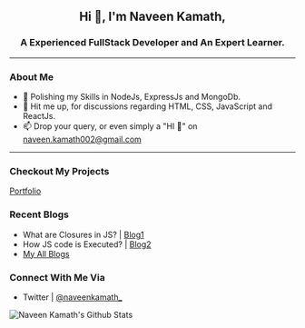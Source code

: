 ## <p align="center"> Hi 👋, I'm Naveen Kamath,

### <p align="center"> A Experienced FullStack Developer and An Expert Learner.

---

### About Me

<!-- - A Final year BTech Student at MIT Manipal and also Level One Student at NeoGCamp. -->
- 🌱 Polishing my Skills in NodeJs, ExpressJs and MongoDb.
- 💬 Hit me up, for discussions regarding HTML, CSS, JavaScript and ReactJs.
- 📫 Drop your query, or even simply a "HI 👋" on [naveen.kamath002@gmail.com](mailto:naveen.kamath002@gmail.com)
<!-- - 📄 Want to hire me? Check out my [Resume](https://docs.google.com/document/d/1l8iKYPOm8wG7-M_CY6RGSHJermRj0L0OtIgAy3yKX-0/edit?usp=sharing) -->

---

### Checkout My Projects

[Portfolio](https://naveenkamath.netlify.app/)

### Recent Blogs

- What are Closures in JS? | [Blog1](https://dev.to/naveenkamath/what-are-closures-in-javascript-4gf3)
- How JS code is Executed? | [Blog2](https://dev.to/naveenkamath/how-javascript-code-is-executed--iif)
- [My All Blogs](https://dev.to/naveenkamath)

### Connect With Me Via

<!-- - Linkedin | [Naveen Kamath](https://www.linkedin.com/in/naveen-kamath-46b6ab16b/) -->
- Twitter | [@naveenkamath\_](https://twitter.com/naveenkamath_)

![Naveen Kamath's Github Stats](https://github-readme-stats.vercel.app/api?username=naveen9740&show_icons=true&theme=merko)
